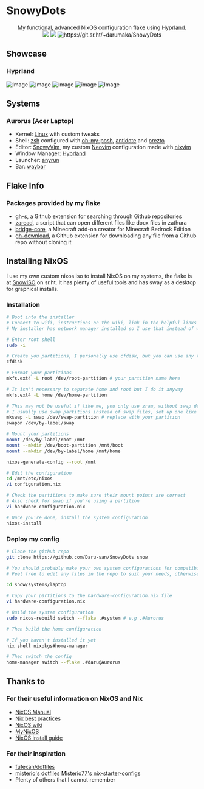 # SnowyDots

<div style="text-align: center;">
My functional, advanced NixOS configuration flake using <a href="https://github.com/hyprwm/hyprland">Hyprland</a>.
</div>

<div style="text-align: center;">
    <img src="https://img.shields.io/static/v1?label=Hyprland&message=v0.40.0&style=flat&logo=hyprland&colorA=24273A&colorB=8AADF4&logoColor=CAD3F5"/>
    <img src="https://img.shields.io/static/v1?label=NixOS&message=24.05(unstable)&style=flat&logo=nixos&colorA=24273A&colorB=9173ff&logoColor=CAD3F5"/>
    <img src="https://img.shields.io/static/v1?label=Sourcehut&message=SnowyDots&style=flat&logo=sourcehut&colorA=24273A&colorB=9173ff&logoColor=CAD3F5" alt="https://git.sr.ht/~darumaka/SnowyDots"/>
</div>

## Showcase

### Hyprland

![Image](https://i.imgur.com/4svyKaE.png 'I use Nix by the way')
![Image](https://i.imgur.com/JnzkFhK.png 'Java > everything else')
![image](https://i.imgur.com/vGkkXsx.png 'Study with me?')
![image](https://i.imgur.com/Q0cOgNT.png 'Firefox looking amazing')
![Image](https://i.imgur.com/lMwQ1qy.png 'Read with me?')

## Systems

### Aurorus (Acer Laptop)

- Kernel: [Linux](https://kernel.org/ 'Stock kernel') with custom tweaks
- Shell: [zsh](http://zsh.sourceforge.net/ 'zsh') configured with [oh-my-posh](https://ohmyposh.dev/), [antidote](https://getantidote.github.io/) and [prezto](https://github.com/sorin-ionescu/prezto)
- Editor: [SnowyVim](https://git.sr.ht/~darumaka/SnowyVim), my custom [Neovim](https://github.com/neovim/neovim) configuration made with [nixvim](https://github.com/nix-community/nixvim)
- Window Manager: [Hyprland](https://github.com/hyprwm/Hyprland 'hyprland')
- Launcher: [anyrun](https://github.com/Kirottu/anyrun 'anyrun')
- Bar: [waybar](https://github.com/Alexays/Waybar 'waybar')

## Flake Info

### Packages provided by my flake

- [gh-s](https://github.com/gennaro-tedesco/gh-s), a Github extension for searching through Github repositories
- [zaread](https://github.com/paolop/zaread), a script that can open different files like docx files in zathura
- [bridge-core](https://github.com/bridge-core/editor), a Minecraft add-on creator for Minecraft Bedrock Edition
- [gh-download](https://github.com/yuler/gh-download), a Github extension for downloading any file from a Github repo without cloning it

## Installing NixOS

I use my own custom nixos iso to install NixOS on my systems, the flake is at [SnowISO](https://git.sr.ht/~darumaka/SnowISO) on sr.ht. It has plenty of useful tools and has sway as a desktop for graphical installs.

### Installation

```bash
# Boot into the installer
# Connect to wifi, instructions on the wiki, link in the helpful links section.
# My installer has network manager installed so I use that instead of wpa utility

# Enter root shell
sudo -i

# Create you partitions, I personally use cfdisk, but you can use any tool e.g parted
cfdisk

# Format your partitions
mkfs.ext4 -L root /dev/root-partition # your partition name here

# It isn't necessary to separate home and root but I do it anyway
mkfs.ext4 -L home /dev/home-partition

# This may not be useful if like me, you only use zram, without swap devices
# I usually use swap partitions instead of swap files, set up one like this
mkswap -L swap /dev/swap-partition # replace with your partition
swapon /dev/by-label/swap

# Mount your partitions
mount /dev/by-label/root /mnt
mount --mkdir /dev/boot-partition /mnt/boot
mount --mkdir /dev/by-label/home /mnt/home

nixos-generate-config --root /mnt

# Edit the configuration
cd /mnt/etc/nixos
vi configuration.nix

# Check the partitions to make sure their mount points are correct
# Also check for swap if you're using a partition
vi hardware-configuration.nix

# Once you're done, install the system configuration
nixos-install
```

### Deploy my config

```bash
# Clone the github repo
git clone https://github.com/Daru-san/SnowyDots snow

# You should probably make your own system configurations for compatibility
# Feel free to edit any files in the repo to suit your needs, otherwise

cd snow/systems/laptop

# Copy your partitions to the hardware-configuration.nix file
vi hardware-configuration.nix

# Build the system configuration
sudo nixos-rebuild switch --flake .#system # e.g .#Aurorus

# Then build the home configuration

# If you haven't installed it yet
nix shell nixpkgs#home-manager

# Then switch the config
home-manager switch --flake .#daru@Aurorus
```

## Thanks to

### For their useful information on NixOS and Nix

- [NixOS Manual](https://nixos.org/manual/nixos/unstable/ 'nix')
- [Nix best practices](https://nix.dev/guides/best-practices.html)
- [NixOS wiki](https://nixos.wiki 'nix-wiki')
- [MyNixOS](https://mynixos.com 'Best nix resource')
- [NixOS install guide](https://nixos.wiki/wiki/NixOS_Installation_Guide)

### For their inspiration

- [fufexan/dotfiles](https://github.com/fufexan/dotfiles/ 'fufexan dots')
- [misterio's dotfiles](https://git.sr.ht/~misterio/nix-config 'dots')
  [Misterio77's nix-starter-configs](https://github.com/Misterio77/nix-starter-configs 'nix-starter-configs')
- Plenty of others that I cannot remember
